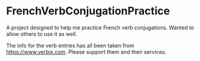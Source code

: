 # FrenchVerbConjugationPractice
 
A project designed to help me practice French verb conjugations. Wanted to allow others to use it as well.

The info for the verb entries has all been taken from https://www.verbix.com. Please support them and their services.
